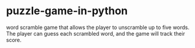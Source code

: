 # puzzle-game-in-python
 word scramble game that allows the player to unscramble up to five words. The player can guess each scrambled word, and the game will track their score.
